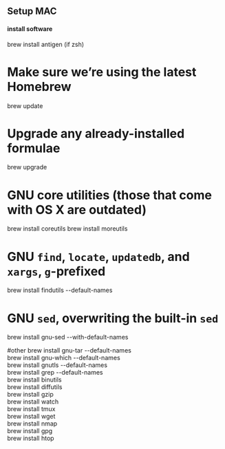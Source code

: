 
## Setup MAC


#### install software
brew install antigen (if zsh)
# Make sure we’re using the latest Homebrew
brew update

# Upgrade any already-installed formulae
brew upgrade


# GNU core utilities (those that come with OS X are outdated)
brew install coreutils
brew install moreutils
# GNU `find`, `locate`, `updatedb`, and `xargs`, `g`-prefixed
brew install findutils --default-names  
# GNU `sed`, overwriting the built-in `sed`
brew install gnu-sed --with-default-names

#other
brew install gnu-tar --default-names  
brew install gnu-which --default-names  
brew install gnutls --default-names  
brew install grep --default-names  
brew install binutils  
brew install diffutils  
brew install gzip  
brew install watch  
brew install tmux   
brew install wget  
brew install nmap  
brew install gpg  
brew install htop  


